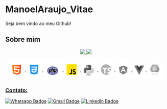 # ManoelAraujo_Vitae 
Seja bem vindo ao meu Github!



## Sobre mim
    


<div align="center">
  <a href="https://github.com/1984MSA">
  <img height="120em" src="https://github-readme-stats.vercel.app/api?username=1984MSA&show_icons=true&theme=onedark&include_all_commits=true&count_private=true"/>
  <img height="120em" src="https://github-readme-stats.vercel.app/api/top-langs/?username=1984MSA&layout=compact&langs_count=7&theme=onedark"/>
</div>
  
  
<div align="center" style="display: inline_block"><br>
  <img align="center" alt="HTML" height="50" width="50" src="https://github.com/1984MSA/MSA_Arquivos/blob/main/Logo/Screenshot_1.png">
  <img align="center" alt="CSS" height="50" width="50" src="https://github.com/1984MSA/MSA_Arquivos/blob/main/Logo/Screenshot_2.png">
  <img align="center" alt="php" height="60" width="60" src="https://github.com/1984MSA/MSA_Arquivos/blob/main/Logo/Screenshot_5.png"> 
  <img align="center" alt="Js" height="50" width="50" src="https://github.com/1984MSA/MSA_Arquivos/blob/main/Logo/Screenshot_3.png">
  <img align="center" alt="python" height="50" width="50" src="https://github.com/1984MSA/MSA_Arquivos/blob/main/LogoGray/Screenshot_6.1.png">
  <img align="center" alt="ts" height="50" width="50" src="https://github.com/1984MSA/MSA_Arquivos/blob/main/LogoGray/Screenshot_7.1.png">
  <img align="center" alt="angular" height="50" width="50" src="https://github.com/1984MSA/MSA_Arquivos/blob/main/LogoGray/Screenshot_9.1.png">
  <img align="center" alt="vs" height="40" width="40" src="https://github.com/1984MSA/MSA_Arquivos/blob/main/LogoGray/Screenshot_4.1.png">
  <img align="center" alt="react" height="50" width="50" src="https://github.com/1984MSA/MSA_Arquivos/blob/main/LogoGray/Screenshot_8.1.png">
</div>
  
 ### Contato:
    
[![Whatsapp Badge](https://img.shields.io/badge/-Whatsapp-gren?style=flat-square&logo=whatsapp&logoColor=white&link=LINK_GIT)]()
[![Gmail Badge](https://img.shields.io/badge/-Gmail-red?style=flat-square&logo=gmail&logoColor=white&link=LINK_GIT)]() 
[![Linkedin Badge](https://img.shields.io/badge/-LinkedIn-blue?style=flat-square&logo=Linkedin&logoColor=white&link=LINK_LINKEDIN)](LINK_LINKEDIN)

